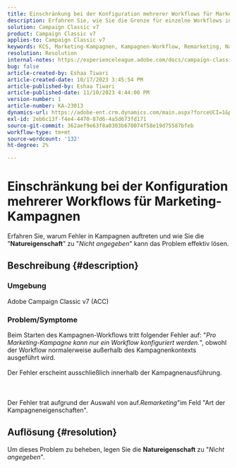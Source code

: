 ```yaml
---
title: Einschränkung bei der Konfiguration mehrerer Workflows für Marketing-Kampagnen
description: Erfahren Sie, wie Sie die Grenze für einzelne Workflows in Marketing-Kampagnen überwinden.
solution: Campaign Classic v7
product: Campaign Classic v7
applies-to: Campaign Classic v7
keywords: KCS, Marketing-Kampagnen, Kampagnen-Workflow, Remarketing, Naturfeld, ACC, Adobe Campaign Classic, Fehlerbehebung
resolution: Resolution
internal-notes: https://experienceleague.adobe.com/docs/campaign-classic/using/orchestrating-campaigns/orchestrate-campaigns/marketing-campaign-templates.html?lang=en#general-configuration
bug: false
article-created-by: Eshaa Tiwari
article-created-date: 10/17/2023 3:45:54 PM
article-published-by: Eshaa Tiwari
article-published-date: 11/10/2023 4:44:00 PM
version-number: 1
article-number: KA-23013
dynamics-url: https://adobe-ent.crm.dynamics.com/main.aspx?forceUCI=1&pagetype=entityrecord&etn=knowledgearticle&id=b4942d3f-046d-ee11-8df0-6045bd006a22
exl-id: 2eb6c13f-f4e4-4470-87d6-4a5d673fd171
source-git-commit: 362aef9e63f8a0303b670074f58e19d75587bfeb
workflow-type: tm+mt
source-wordcount: '132'
ht-degree: 2%

---
```


# Einschränkung bei der Konfiguration mehrerer Workflows für Marketing-Kampagnen


Erfahren Sie, warum Fehler in Kampagnen auftreten und wie Sie die &quot;<b>Natureigenschaft</b>&quot; zu &quot;*Nicht angegeben*&quot; kann das Problem effektiv lösen.

## Beschreibung {#description}


### Umgebung

Adobe Campaign Classic v7 (ACC)

### Problem/Symptome

Beim Starten des Kampagnen-Workflows tritt folgender Fehler auf: &quot;*Pro Marketing-Kampagne kann nur ein Workflow konfiguriert werden.*&quot;, obwohl der Workflow normalerweise außerhalb des Kampagnenkontexts ausgeführt wird.
<br><br>Der Fehler erscheint ausschließlich innerhalb der Kampagnenausführung.<br><br> <br><br>Der Fehler trat aufgrund der Auswahl von auf.*Remarketing*&quot;im Feld &quot;Art der Kampagneneigenschaften&quot;.<br>

## Auflösung {#resolution}


Um dieses Problem zu beheben, legen Sie die <b>Natureigenschaft</b> zu &quot;*Nicht angegeben*&quot;.
